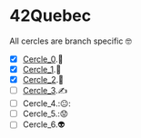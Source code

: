 # 42Quebec
All cercles are branch specific :nerd_face:

- [x] [Cercle_0](https://github.com/atrobp/42Quebec/tree/Cercle0).:tada:
- [x] [Cercle_1](https://github.com/atrobp/42Quebec/tree/Cercle1).:tada:
- [x] [Cercle_2](https://github.com/atrobp/42Quebec/tree/Cercle2).:tada:
- [ ] [Cercle_3](https://github.com/atrobp/42Quebec/tree/Cercle3).:writing_hand:
- [ ] Cercle_4.::neutral_face::
- [ ] Cercle_5.::worried:
- [ ] Cercle_6.:alien:
